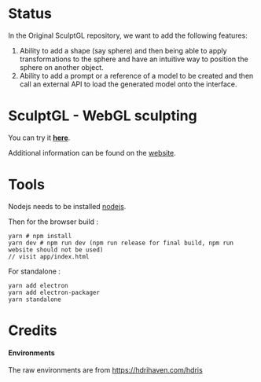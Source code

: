 Status
======

In the Original SculptGL repository, we want to add the following features:
  1. Ability to add a shape (say sphere) and then being able to apply transformations to the sphere and have an intuitive way to position the sphere on another object.
  2. Ability to add a prompt or a reference of a model to be created and then call an external API to load the generated model onto the interface.

SculptGL - WebGL sculpting
==========================

You can try it [**here**](http://stephaneginier.com/sculptgl).

Additional information can be found on the [website](http://stephaneginier.com/).

Tools
=====

Nodejs needs to be installed [nodejs](http://nodejs.org/).

Then for the browser build :
```
yarn # npm install
yarn dev # npm run dev (npm run release for final build, npm run website should not be used)
// visit app/index.html
```

For standalone :
```
yarn add electron
yarn add electron-packager
yarn standalone
```

Credits
=======

#### Environments

The raw environments are from https://hdrihaven.com/hdris
